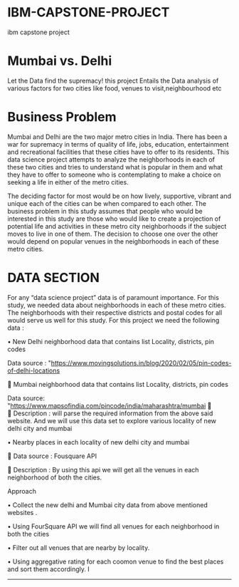 # IBM-CAPSTONE-PROJECT
ibm capstone project
# Mumbai vs. Delhi
Let the Data find the supremacy!
this project Entails the Data analysis of various factors for two cities like food, venues to   visit,neighbourhood etc
# Business Problem
Mumbai and Delhi are the two major metro cities in India. There has been a war for supremacy in terms of quality of life, jobs, education, entertainment and recreational facilities that these cities have to offer to its residents. This   data science project  attempts to analyze the neighborhoods in each of these two cities and tries to understand what is popular in them and what they have to offer to someone who is contemplating to make a choice on seeking a life in either of the metro cities.

The deciding factor for most would be on how lively, supportive, vibrant and unique each of the cities can be when compared to each other.
 The business problem in this study assumes that people who would be interested in this study are those who would like to create a projection of potential life and activities in these metro city neighborhoods if the subject moves to live in one of them. The decision to choose one over the other would depend on popular venues in the neighborhoods in each of these metro cities.


# DATA SECTION
For any “data science project” data is of paramount importance. 
For this study, we needed data about neighborhoods in each of these metro cities. The neighborhoods with their respective districts and postal codes for all  would serve us well for this study. 
For this project we need the following data :

•	New Delhi  neighborhood  data that contains list Locality, districts, pin codes

Data source : "https://www.movingsolutions.in/blog/2020/02/05/pin-codes-of-delhi-locations

	 Mumbai neighborhood  data that contains list Locality, districts, pin codes

Data source: "https://www.mapsofindia.com/pincode/india/maharashtra/mumbai
	
	Description :  will parse the required information from the above said website. And we will use this data set to explore various locality of new delhi city and mumbai

•	Nearby places in each locality of new delhi city and mumbai

	Data source : Fousquare API

	Description : By using this api we will get all the venues in each neighborhood of both the cities.


Approach

•	Collect the new delhi  and Mumbai city data from above mentioned websites .

•	Using FourSquare API we will find all venues for each neighborhood in both the cities

•	Filter out all venues that are nearby by locality.

•	Using aggregative rating for each coomon venue  to find the best places and sort them accordingly.
I



________________________________________

